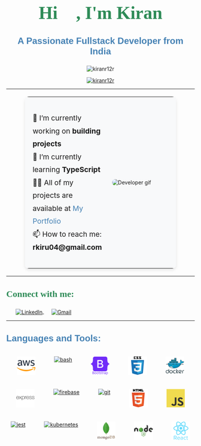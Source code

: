 <h1 align="center" style="font-family: 'Times New Roman', 'Segoe UI', Tahoma, Geneva, Verdana, sans-serif; font-size: 3rem; color: #2E8B57;">Hi 👋, I'm Kiran</h1>
<h3 align="center" style="font-family: 'Lucida Sans', Geneva, Verdana, sans-serif; font-size: 1.5rem; color: #4682B4;">A Passionate Fullstack Developer from India</h3>

<p align="center"> 
  <img src="https://komarev.com/ghpvc/?username=kiranr12r&label=Profile%20views&color=0e75b6&style=flat" alt="kiranr12r" />
</p>

<p align="center"> 
  <a href="https://github.com/ryo-ma/github-profile-trophy">
    <img src="https://github-profile-trophy.vercel.app/?username=kiranr12r&theme=dracula&margin-w=15&no-bg=true" alt="kiranr12r" />
  </a> 
</p>

---

<table align="center" style="width: 80%; margin: 20px auto; background-color: #f8f9fa; border-radius: 10px; box-shadow: 0px 4px 8px rgba(0, 0, 0, 0.1);">
  <tr>
    <td style="padding: 20px;">
      <ul style="list-style-type: none; padding-left: 0; font-size: 1.2rem; line-height: 1.8;">
        <li>🔭 I’m currently working on <strong>building projects</strong></li>
        <li>🌱 I’m currently learning <strong>TypeScript</strong></li>
        <li>👨‍💻 All of my projects are available at <a href="https://portfolios-chi-seven.vercel.app/" style="color: #4682B4; text-decoration: none;">My Portfolio</a></li>
        <li>📫 How to reach me: <strong>rkiru04@gmail.com</strong></li>
      </ul>
    </td>
    <td>
      <img align="right" src="https://www.eldorado.org.br/wp-content/uploads/2023/03/1_HB8gelA3XvpkJMie1w6WiQ.gif" alt="Developer gif" width="400px" style="border-radius: 10px;"/>
    </td>
  </tr>
</table>

---

<h3 align="left" style="font-family: 'Times New Roman', 'Segoe UI', Tahoma, Geneva, Verdana, sans-serif; font-size: 1.5rem; color: #2E8B57;">Connect with me:</h3>
<p align="left" style="margin-left: 25px;">
  <a href="https://linkedin.com/in/your-profile" target="blank" style="padding-right: 10px; margin-right: 10px;">
    <img align="center" src="https://cdn-icons-png.flaticon.com/512/174/174857.png" alt="LinkedIn" height="40" width="40" />
  </a>
  <a href="mailto:rkiru04@gmail.com" target="blank" style="padding-right: 10px;">
    <img align="center" src="https://cdn-icons-png.flaticon.com/512/732/732200.png" alt="Gmail" height="40" width="40" />
  </a>
</p>

---

<h3 align="left" style="font-family: 'Lucida Sans', Geneva, Verdana, sans-serif; font-size: 1.5rem; color: #4682B4;">Languages and Tools:</h3>

<p align="center" style="display: flex; flex-wrap: wrap; justify-content: center; gap: 30px;">
  <a href="https://aws.amazon.com" target="_blank" rel="noreferrer" style="padding: 10px;"> 
    <img src="https://raw.githubusercontent.com/devicons/devicon/master/icons/amazonwebservices/amazonwebservices-original-wordmark.svg" alt="aws" width="50" height="50"/> 
  </a> 
  <a href="https://www.gnu.org/software/bash/" target="_blank" rel="noreferrer" style="padding: 10px;"> 
    <img src="https://www.vectorlogo.zone/logos/gnu_bash/gnu_bash-icon.svg" alt="bash" width="50" height="50" /> 
  </a> 
  <a href="https://getbootstrap.com" target="_blank" rel="noreferrer" style="padding: 10px;"> 
    <img src="https://raw.githubusercontent.com/devicons/devicon/master/icons/bootstrap/bootstrap-plain-wordmark.svg" alt="bootstrap" width="50" height="50"/> 
  </a> 
  <a href="https://www.w3schools.com/css/" target="_blank" rel="noreferrer" style="padding: 10px;"> 
    <img src="https://raw.githubusercontent.com/devicons/devicon/master/icons/css3/css3-original-wordmark.svg" alt="css3" width="50" height="50"/> 
  </a> 
  <a href="https://www.docker.com/" target="_blank" rel="noreferrer" style="padding: 10px;"> 
    <img src="https://raw.githubusercontent.com/devicons/devicon/master/icons/docker/docker-original-wordmark.svg" alt="docker" width="50" height="50"/> 
  </a> 
</p>

<p align="center" style="display: flex; flex-wrap: wrap; justify-content: center; gap: 30px;">
  <a href="https://expressjs.com" target="_blank" rel="noreferrer" style="padding: 10px;"> 
    <img src="https://raw.githubusercontent.com/devicons/devicon/master/icons/express/express-original-wordmark.svg" alt="express" width="50" height="50"/> 
  </a> 
  <a href="https://firebase.google.com/" target="_blank" rel="noreferrer" style="padding: 10px;"> 
    <img src="https://www.vectorlogo.zone/logos/firebase/firebase-icon.svg" alt="firebase" width="50" height="50"/> 
  </a> 
  <a href="https://git-scm.com/" target="_blank" rel="noreferrer" style="padding: 10px;"> 
    <img src="https://www.vectorlogo.zone/logos/git-scm/git-scm-icon.svg" alt="git" width="50" height="50"/> 
  </a> 
  <a href="https://www.w3.org/html/" target="_blank" rel="noreferrer" style="padding: 10px;"> 
    <img src="https://raw.githubusercontent.com/devicons/devicon/master/icons/html5/html5-original-wordmark.svg" alt="html5" width="50" height="50"/> 
  </a> 
  <a href="https://developer.mozilla.org/en-US/docs/Web/JavaScript" target="_blank" rel="noreferrer" style="padding: 10px;"> 
    <img src="https://raw.githubusercontent.com/devicons/devicon/master/icons/javascript/javascript-original.svg" alt="javascript" width="50" height="50"/> 
  </a>
</p>

<p align="center" style="display: flex; flex-wrap: wrap; justify-content: center; gap: 30px;">
  <a href="https://jestjs.io" target="_blank" rel="noreferrer" style="padding: 10px;"> 
    <img src="https://www.vectorlogo.zone/logos/jestjsio/jestjsio-icon.svg" alt="jest" width="50" height="50"/> 
  </a> 
  <a href="https://kubernetes.io" target="_blank" rel="noreferrer" style="padding: 10px;"> 
    <img src="https://www.vectorlogo.zone/logos/kubernetes/kubernetes-icon.svg" alt="kubernetes" width="50" height="50"/> 
  </a> 
  <a href="https://www.mongodb.com/" target="_blank" rel="noreferrer" style="padding: 10px;"> 
    <img src="https://raw.githubusercontent.com/devicons/devicon/master/icons/mongodb/mongodb-original-wordmark.svg" alt="mongodb" width="50" height="50"/> 
  </a> 
  <a href="https://nodejs.org" target="_blank" rel="noreferrer" style="padding: 10px;"> 
    <img src="https://raw.githubusercontent.com/devicons/devicon/master/icons/nodejs/nodejs-original-wordmark.svg" alt="nodejs" width="50" height="50"/> 
  </a> 
  <a href="https://reactjs.org/" target="_blank" rel="noreferrer" style="padding: 10px;"> 
    <img src="https://raw.githubusercontent.com/devicons/devicon/master/icons/react/react-original-wordmark.svg" alt="react" width="50" height="50"/> 
  </a>
</p>
